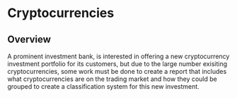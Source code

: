 # Cryptocurrencies

## Overview
A prominent investment bank, is interested in offering a new cryptocurrency investment portfolio for its customers, but due to the large number exisiting cryptocurrencies, some work must be done to create a report that includes what cryptocurrencies are on the trading market and how they could be grouped to create a classification system for this new investment.
